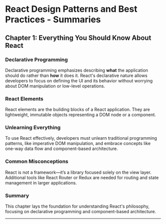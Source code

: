 # React Design Patterns and Best Practices - Summaries

## Chapter 1: Everything You Should Know About React

### Declarative Programming

Declarative programming emphasizes describing **what** the application should do rather than **how** it does it. React's declarative nature allows developers to focus on defining the UI and its behavior without worrying about DOM manipulation or low-level operations.

### React Elements

React elements are the building blocks of a React application. They are lightweight, immutable objects representing a DOM node or a component.

### Unlearning Everything

To use React effectively, developers must unlearn traditional programming patterns, like imperative DOM manipulation, and embrace concepts like one-way data flow and component-based architecture.

### Common Misconceptions

React is not a framework—it’s a library focused solely on the view layer. Additional tools like React Router or Redux are needed for routing and state management in larger applications.

### Summary

This chapter lays the foundation for understanding React's philosophy, focusing on declarative programming and component-based architecture.

---
